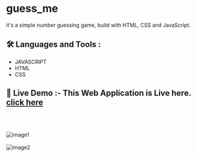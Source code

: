 # guess_me
it's a simple number guessing game, build with HTML, CSS and JavaScript. 

## 🛠️ Languages and Tools :
  - JAVASCRIPT
  - HTML
  - CSS

## 🚀 Live Demo :- This Web Application is Live here. [click here](https://subrata-9999.github.io/guess_me/)
<br><br>

   ![image1](https://user-images.githubusercontent.com/109057053/198737060-c93dbe60-8fa2-400e-9534-00305f934bc5.png)<br><br>
   ![image2](https://user-images.githubusercontent.com/109057053/198737080-8aa06a55-f598-4261-9774-94cac1dfaa34.jpg)
